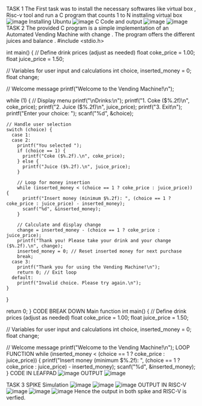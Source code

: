 TASK 1 
The First task was to install the necessary softwares like virtual box , Risc-v tool and run a C program that counts 1 to N 
insttaling virtual box
![image](https://github.com/sahana09012004/TASK-1-/assets/150324046/80faafdc-45e1-4534-816b-0f105889e7eb)
Installing Ubuntu
![image](https://github.com/sahana09012004/TASK-1-/assets/150324046/3ca8366d-6633-4fde-bb3a-f74f2781582f)
C Code and output 
![image](https://github.com/sahana09012004/TASK-1-/assets/150324046/a02725f3-4de9-489c-a951-284bc18fcffa)
![image](https://github.com/sahana09012004/TASK-1-/assets/150324046/aa608163-ab2f-4ab8-9500-af0936fc68b4)
TASK 2 
The provided C program is a simple implementation of an Automated  Vending Machine with change . The program offers the different juices and balance .
#include <stdio.h>

int main() {
  // Define drink prices (adjust as needed)
  float coke_price = 1.00;
  float juice_price = 1.50;

  // Variables for user input and calculations
  int choice, inserted_money = 0;
  float change;

  // Welcome message
  printf("Welcome to the Vending Machine!\n");

  while (1) {
    // Display menu
    printf("\nDrinks:\n");
    printf("1. Coke ($%.2f)\n", coke_price);
    printf("2. Juice ($%.2f)\n", juice_price);
    printf("3. Exit\n");
    printf("Enter your choice: ");
    scanf("%d", &choice);

    // Handle user selection
    switch (choice) {
      case 1:
      case 2:
        printf("You selected ");
        if (choice == 1) {
          printf("Coke ($%.2f).\n", coke_price);
        } else {
          printf("Juice ($%.2f).\n", juice_price);
        }

        // Loop for money insertion
        while (inserted_money < (choice == 1 ? coke_price : juice_price)) {
          printf("Insert money (minimum $%.2f): ", (choice == 1 ? coke_price : juice_price) - inserted_money);
          scanf("%d", &inserted_money);
        }

        // Calculate and display change
        change = inserted_money - (choice == 1 ? coke_price : juice_price);
        printf("Thank you! Please take your drink and your change ($%.2f).\n", change);
        inserted_money = 0; // Reset inserted money for next purchase
        break;
      case 3:
        printf("Thank you for using the Vending Machine!\n");
        return 0; // Exit loop
      default:
        printf("Invalid choice. Please try again.\n");
    }
  }

  return 0;
}
CODE BREAK DOWN 
Main function 
int main() {
  // Define drink prices (adjust as needed)
  float coke_price = 1.00;
  float juice_price = 1.50;

  // Variables for user input and calculations
  int choice, inserted_money = 0;
  float change;

  // Welcome message
  printf("Welcome to the Vending Machine!\n");
LOOP FUNCTION 
 while (inserted_money < (choice == 1 ? coke_price : juice_price)) {
          printf("Insert money (minimum $%.2f): ", (choice == 1 ? coke_price : juice_price) - inserted_money);
          scanf("%d", &inserted_money);
        }
        CODE IN LEAFPAD 
        ![image](https://github.com/sahana09012004/TASK-1-/assets/150324046/20df5fb5-4220-4372-96d5-38b4a37c8766)
        OUTPUT 
       ![image](https://github.com/sahana09012004/TASK-1-/assets/150324046/ee05badf-74e2-42e6-b1cf-304905811e93)

TASK 3 
SPIKE Simulation 
![image](https://github.com/sahana09012004/TASK-1-/assets/150324046/c91baf0b-1a80-46cc-9fe4-f248b2b0ea86)
![image](https://github.com/sahana09012004/TASK-1-/assets/150324046/b709256c-b0a8-49c6-b2ab-c373178fe03f)
![image](https://github.com/sahana09012004/TASK-1-/assets/150324046/e296e5a5-4830-4148-96e4-beab579d0cc5)
OUTPUT IN RISC-V
![image](https://github.com/sahana09012004/TASK-1-/assets/150324046/bf1f5c46-44e0-44e5-a1d7-b9052d71cbee)
![image](https://github.com/sahana09012004/TASK-1-/assets/150324046/6f9d35cd-7d44-4283-a1d4-8f48d4efd2bc)
![image](https://github.com/sahana09012004/TASK-1-/assets/150324046/40a2c21e-e6fe-4d29-88e8-4ec0d1a69e46)
Hence the output in both spike and RISC-V is verfied.



